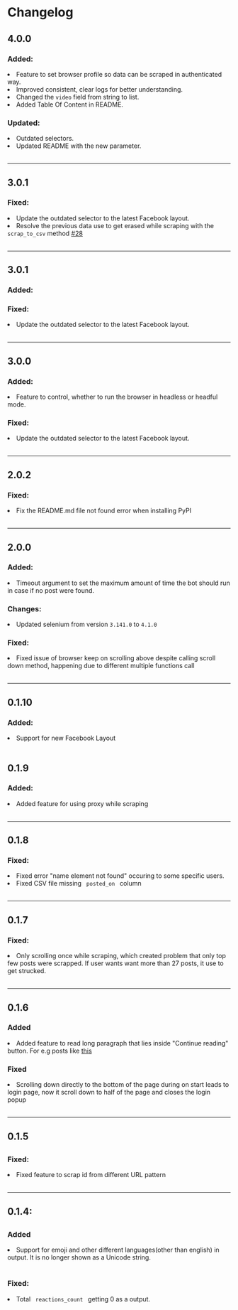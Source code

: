 <h1> Changelog </h1>

<section>
<h2>4.0.0</h2>
<h3>Added:</h3>
<li>Feature to set browser profile so data can be scraped in authenticated way.</li>
<li>Improved consistent, clear logs for better understanding.</li>
<li>Changed the <code>video</code> field from string to list.</li>
<li>Added Table Of Content in README.</li>
<h3>Updated:</h3>
<li>Outdated selectors.</li>
<li>Updated README with the new parameter.</li>
</section>
<br>
<hr>
<section>
<h2>3.0.1</h2>
<h3>Fixed:</h3>
<li>Update the outdated selector to the latest Facebook layout.</li>
<li>Resolve the previous data use to get erased while scraping with the <code>scrap_to_csv</code> method <a href="https://github.com/shaikhsajid1111/facebook_page_scraper/issues/28">#28</a> </li>
</section>
<br>
<hr>
<section>
<h2>3.0.1</h2>
<h3>Added:</h3>
<h3>Fixed:</h3>
<li>Update the outdated selector to the latest Facebook layout.</li>
</section>
<br>
<hr>
<section>
<h2>3.0.0</h2>
<h3>Added:</h3>
<li>Feature to control, whether to run the browser in headless or headful mode.</li>
<h3>Fixed:</h3>
<li>Update the outdated selector to the latest Facebook layout.</li>
</section>
</br>
<hr>
<section>
<h2>2.0.2</h2>
<h3>Fixed:</h3>
<li>Fix the README.md file not found error when installing PyPI
</li>
</section>
</br>
<hr>
<section>
<h2> 2.0.0 </h2>
<h3>Added:</h3>
<li>Timeout argument to set the maximum amount of time the bot should run in case if no post were found.</li>
<h3>Changes:</h3>
<li>Updated selenium from version <code>3.141.0</code> to <code>4.1.0</code> </li>
<h3>Fixed:</h3>
<li>Fixed issue of browser keep on scrolling above despite calling scroll down method, happening due to different multiple functions call  </li>
</section>
<br>
<hr>
<section>
<h2> 0.1.10 </h2>
<h3>Added:</h3>
<li>Support for new Facebook Layout</li>
</section>
<br>

<section>
<h2> 0.1.9 </h2>
<h3>Added:</h3>
<li>Added feature for using proxy while scraping</li>
</section>
<br>
<hr>

<section>
<h2> 0.1.8 </h2>
<h3>Fixed:</h3>
<li>Fixed error "name element not found" occuring to some specific users.</li>
<li>Fixed CSV file missing <code> posted_on </code> column</li>
</section>
<br>
<hr>
<section>
<h2> 0.1.7 </h2>
<h3>Fixed:</h3>
<li>Only scrolling once while scraping, which created problem that only top few posts were scrapped. If user wants want more than 27 posts, it use to get strucked.</li>
</section>

</br>
<hr>
<section>
<h2> 0.1.6 </h2>
<h3>Added</h3>
<li>Added feature to read long paragraph that lies inside "Continue reading" button. For e.g posts like <a href="https://www.facebook.com/permalink.php?story_fbid=174993781068849&id=109867790914782&__tn__=K-R" target="_blank">this</a></li>
<h3>Fixed</h3>
<li>Scrolling down directly to the bottom of the page during on start leads to login page, now it scroll down to half of the page and closes the login popup</li>
</section>
<br>
<hr>
<section>
<h2> 0.1.5 <h2>
<h3>Fixed:</h3>
<li>Fixed feature to scrap id from different URL pattern</li>
</section>
<br>
<hr>
<section>
<h2> 0.1.4: <h2>
<h3>Added</h3>
<li> Support for emoji and other different languages(other than english) in output. It is no longer shown as a Unicode string.</li>
</section>
<br>


<h3> Fixed: </h3>
<li> Total <code> reactions_count </code> getting 0 as a output. </li>

</section>

